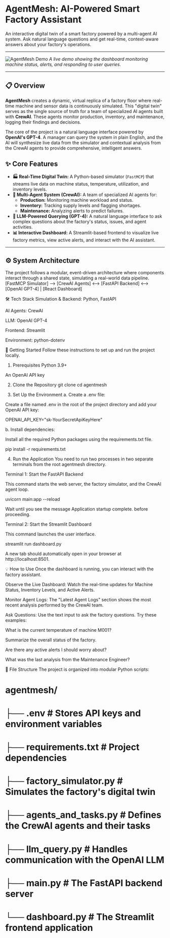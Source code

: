 # AgentMesh: AI-Powered Smart Factory Assistant

An interactive digital twin of a smart factory powered by a multi-agent AI system. Ask natural language questions and get real-time, context-aware answers about your factory's operations.

---

![AgentMesh Demo](https://placehold.co/800x400/2d3748/e2e8f0?text=AgentMesh+Dashboard+GIF)
*A live demo showing the dashboard monitoring machine status, alerts, and responding to user queries.*

---

## 📋 Overview

**AgentMesh** creates a dynamic, virtual replica of a factory floor where real-time machine and sensor data is continuously simulated. This "digital twin" serves as the single source of truth for a team of specialized AI agents built with **CrewAI**. These agents monitor production, inventory, and maintenance, logging their findings and decisions.

The core of the project is a natural language interface powered by **OpenAI's GPT-4**. A manager can query the system in plain English, and the AI will synthesize live data from the simulator and contextual analysis from the CrewAI agents to provide comprehensive, intelligent answers.

## ✨ Core Features

* **🏭 Real-Time Digital Twin:** A Python-based simulator (`FastMCP`) that streams live data on machine status, temperature, utilization, and inventory levels.
* **🤖 Multi-Agent System (CrewAI):** A team of specialized AI agents for:
    * **Production:** Monitoring machine workload and status.
    * **Inventory:** Tracking supply levels and flagging shortages.
    * **Maintenance:** Analyzing alerts to predict failures.
* **🧠 LLM-Powered Querying (GPT-4):** A natural language interface to ask complex questions about the factory's status, issues, and agent activities.
* **📊 Interactive Dashboard:** A Streamlit-based frontend to visualize live factory metrics, view active alerts, and interact with the AI assistant.

---

## ⚙️ System Architecture

The project follows a modular, event-driven architecture where components interact through a shared state, simulating a real-world data pipeline.
[FastMCP Simulator] --> [CrewAI Agents] <--> [FastAPI Backend] <--> [OpenAI GPT-4]
                                              |
                                         [React Dashboard]

🛠️ Tech Stack
Simulation & Backend: Python, FastAPI

AI Agents: CrewAI

LLM: OpenAI GPT-4

Frontend: Streamlit

Environment: python-dotenv

🚀 Getting Started
Follow these instructions to set up and run the project locally.

1. Prerequisites
Python 3.9+

An OpenAI API key

2. Clone the Repository
git clone <your-repository-url>
cd agentmesh

3. Set Up the Environment
a. Create a .env file:

Create a file named .env in the root of the project directory and add your OpenAI API key:

OPENAI_API_KEY="sk-YourSecretApiKeyHere"

b. Install dependencies:

Install all the required Python packages using the requirements.txt file.

pip install -r requirements.txt

4. Run the Application
You need to run two processes in two separate terminals from the root agentmesh directory.

Terminal 1: Start the FastAPI Backend

This command starts the web server, the factory simulator, and the CrewAI agent loop.

uvicorn main:app --reload

Wait until you see the message Application startup complete. before proceeding.

Terminal 2: Start the Streamlit Dashboard

This command launches the user interface.

streamlit run dashboard.py

A new tab should automatically open in your browser at http://localhost:8501.

💡 How to Use
Once the dashboard is running, you can interact with the factory assistant.

Observe the Live Dashboard: Watch the real-time updates for Machine Status, Inventory Levels, and Active Alerts.

Monitor Agent Logs: The "Latest Agent Logs" section shows the most recent analysis performed by the CrewAI team.

Ask Questions: Use the text input to ask the factory questions. Try these examples:

What is the current temperature of machine M001?

Summarize the overall status of the factory.

Are there any active alerts I should worry about?

What was the last analysis from the Maintenance Engineer?

📁 File Structure
The project is organized into modular Python scripts:

   # agentmesh/
   # ├── .env                  # Stores API keys and environment variables
   # ├── requirements.txt      # Project dependencies
   # ├── factory_simulator.py  # Simulates the factory's digital twin
  # ├── agents_and_tasks.py   # Defines the CrewAI agents and their tasks
#   ├── llm_query.py          # Handles communication with the OpenAI LLM
 #  ├── main.py               # The FastAPI backend server
#   └── dashboard.py          # The Streamlit frontend application
